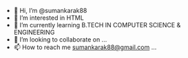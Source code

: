 - 👋 Hi, I’m @sumankarak88
- 👀 I’m interested in HTML
- 🌱 I’m currently learning B.TECH IN COMPUTER SCIENCE & ENGINEERING
- 💞️ I’m looking to collaborate on ...
- 📫 How to reach me sumankarak88@gmail.com ...

<!---
sumankarak88/sumankarak88 is a ✨ special ✨ repository because its `README.md` (this file) appears on your GitHub profile.
You can click the Preview link to take a look at your changes.
--->
